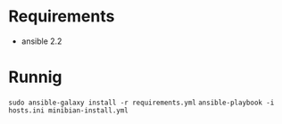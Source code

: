 
# Requirements

- ansible 2.2

# Runnig

`sudo ansible-galaxy install -r requirements.yml`
`ansible-playbook -i hosts.ini minibian-install.yml`